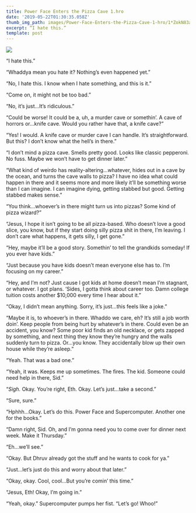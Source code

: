 ```yaml
---
title: Power Face Enters the Pizza Cave 1.hro
date: '2019-05-22T01:30:35.058Z'
thumb_img_path: images/Power-Face-Enters-the-Pizza-Cave-1-hro/1*ZokN83aeMrsP_fSTFH8wBQ.jpeg
excerpt: “I hate this.”
template: post
---
```

![](/images/Power-Face-Enters-the-Pizza-Cave-1-hro/1*ZokN83aeMrsP_fSTFH8wBQ.jpeg)

“I hate this.”

“Whaddya mean you hate it? Nothing’s even happened yet.”

“No, I hate this. I know when I hate something, and this is it.”

“Come on, it might not be too bad.”

“No, it’s just…It’s ridiculous.”

“Could be worse! It could be a, uh, a murder cave or somethin’. A cave of horrors or…knife cave. Would you rather have that, a knife cave?”

“Yes! I would. A knife cave or murder cave I can handle. It’s straightforward. But this? I don’t know what the hell’s in there.”

“I don’t mind a pizza cave. Smells pretty good. Looks like classic pepperoni. No fuss. Maybe we won’t have to get dinner later.”

“What kind of weirdo has reality-altering…whatever, hides out in a cave by the ocean, and turns the cave walls to pizza? I have no idea what could happen in there and it seems more and more likely it’ll be something worse than I can imagine. I can imagine dying, getting stabbed but good. Getting stabbed makes sense.”

“You think…whoever’s in there might turn us into pizzas? Some kind of pizza wizard?”

“Jesus, I hope it isn’t going to be all pizza-based. Who doesn’t love a good slice, you know, but if they start doing silly pizza shit in there, I’m leaving. I don’t care what happens, it gets silly, I get gone.”

“Hey, maybe it’ll be a good story. Somethin’ to tell the grandkids someday! If you ever have kids.”

“Just because you have kids doesn’t mean everyone else has to. I’m focusing on my career.”

“Hey, and I’m not? Just cause I got kids at home doesn’t mean I’m stagnant, or whatever. I got plans. ‘Sides, I gotta think about career too. Damn college tuition costs another $10,000 every time I hear about it.”

“Okay, I didn’t mean anything. Sorry, it’s just…this feels like a joke.”

“Maybe it is, to whoever’s in there. Whaddo we care, eh? It’s still a job worth doin’. Keep people from being hurt by whatever’s in there. Could even be an accident, you know? Some poor kid finds an old necklace, or gets zapped by something, and next thing they know they’re hungry and the walls suddenly turn to pizza. Or…you know. They accidentally blow up their own house while they’re asleep.”

“Yeah. That was a bad one.”

“Yeah, it was. Keeps me up sometimes. The fires. The kid. Someone could need help in there, Sid.”

“*Sigh.* Okay. You’re right, Eth. Okay. Let’s just…take a second.”

“Sure, sure.”

“Hphhh…Okay. Let’s do this. Power Face and Supercomputer. Another one for the books.”

“Damn right, Sid. Oh, and I’m gonna need you to come over for dinner next week. Make it Thursday.”

“Eh…we’ll see.”

“Okay. But Dhruv already got the stuff and he wants to cook for ya.”

“Just…let’s just do this and worry about that later.”

“Okay, okay. Cool, cool…But you’re comin’ this time.”

“Jesus, Eth! Okay, I’m going in.”

“Yeah, okay.” Supercomputer pumps her fist. “Let’s go! Whoo!”
